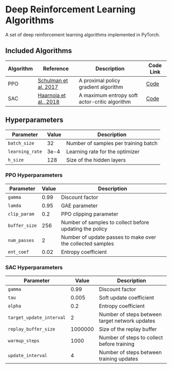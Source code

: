 # Deep Reinforcement Learning Algorithms

A set of deep reinforcement learning algorithms implemented in PyTorch.

## Included Algorithms

| Algorithm | Reference | Description | Code Link |
| --- | --- | --- | --- |
| PPO | [Schulman et al. 2017](https://arxiv.org/abs/1707.06347) | A proximal policy gradient algorithm | [Code](./ppo/) |
| SAC | [Haarnoja et al., 2018](https://arxiv.org/abs/1812.05905) | A maximum entropy soft actor-critic algorithm | [Code](./sac/) |

## Hyperparameters

| Parameter | Value | Description |
| --- | --- | --- |
| `batch_size` | 32 | Number of samples per training batch |
| `learning_rate` | 3e-4 | Learning rate for the optimizer |
| `h_size` | 128 | Size of the hidden layers |

### PPO Hyperparameters

| Parameter | Value | Description |
| --- | --- | --- |
| `gamma` | 0.99 | Discount factor |
| `lamda` | 0.95 | GAE parameter |
| `clip_param` | 0.2 | PPO clipping parameter |
| `buffer_size` | 256 | Number of samples to collect before updating the policy |
| `num_passes` | 2 | Number of update passes to make over the collected samples |
| `ent_coef` | 0.02 | Entropy coefficient |

### SAC Hyperparameters

| Parameter | Value | Description |
| --- | --- | --- |
| `gamma` | 0.99 | Discount factor |
| `tau` | 0.005 | Soft update coefficient |
| `alpha` | 0.2 | Entropy coefficient |
| `target_update_interval` | 2 | Number of steps between target network updates |
| `replay_buffer_size` | 1000000 | Size of the replay buffer |
| `warmup_steps` | 1000 | Number of steps to collect before training |
| `update_interval` | 4 | Number of steps between training updates |
